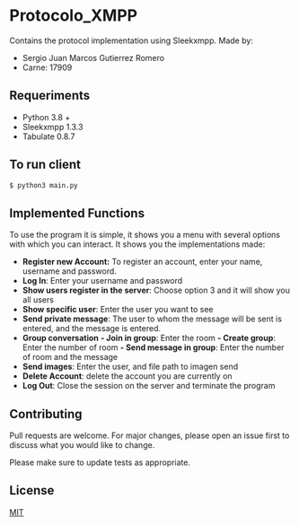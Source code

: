 # Protocolo_XMPP
Contains the protocol implementation using Sleekxmpp.
Made by:
- Sergio Juan Marcos Gutierrez Romero
- Carne: 17909

## Requeriments 
- Python 3.8 +
- Sleekxmpp 1.3.3
- Tabulate 0.8.7

## To run client
```bash
$ python3 main.py
```

## Implemented Functions
To use the program it is simple, it shows you a menu with several options with which you can interact. It shows you the implementations made:
- **Register new Account:** To register an account, enter your name, username and password.
- **Log In**: Enter your username and password
- **Show users register in the server**: Choose option 3 and it will show you all users
- **Show specific user**: Enter the user you want to see
- **Send private message**: The user to whom the message will be sent is entered, and the message is entered.
- **Group conversation**
	**- Join in group**: Enter the room
	**- Create group**: Enter the number of room
	**- Send message in group**: Enter the number of room and the message 
- **Send images**: Enter the user, and file path to imagen send
- **Delete Account**: delete the account you are currently on 	
- **Log Out**: Close the session on the server and terminate the program

## Contributing
Pull requests are welcome. For major changes, please open an issue first to discuss what you would like to change.

Please make sure to update tests as appropriate.

## License
[MIT](https://choosealicense.com/licenses/mit/)

